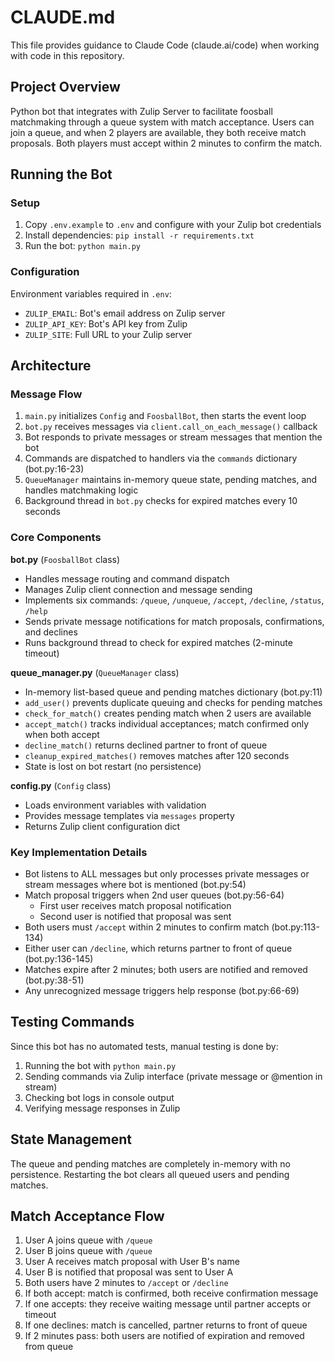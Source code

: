 # CLAUDE.md

This file provides guidance to Claude Code (claude.ai/code) when working with code in this repository.

## Project Overview
Python bot that integrates with Zulip Server to facilitate foosball matchmaking through a queue system with match acceptance. Users can join a queue, and when 2 players are available, they both receive match proposals. Both players must accept within 2 minutes to confirm the match.

## Running the Bot

### Setup
1. Copy `.env.example` to `.env` and configure with your Zulip bot credentials
2. Install dependencies: `pip install -r requirements.txt`
3. Run the bot: `python main.py`

### Configuration
Environment variables required in `.env`:
- `ZULIP_EMAIL`: Bot's email address on Zulip server
- `ZULIP_API_KEY`: Bot's API key from Zulip
- `ZULIP_SITE`: Full URL to your Zulip server

## Architecture

### Message Flow
1. `main.py` initializes `Config` and `FoosballBot`, then starts the event loop
2. `bot.py` receives messages via `client.call_on_each_message()` callback
3. Bot responds to private messages or stream messages that mention the bot
4. Commands are dispatched to handlers via the `commands` dictionary (bot.py:16-23)
5. `QueueManager` maintains in-memory queue state, pending matches, and handles matchmaking logic
6. Background thread in `bot.py` checks for expired matches every 10 seconds

### Core Components

**bot.py** (`FoosballBot` class)
- Handles message routing and command dispatch
- Manages Zulip client connection and message sending
- Implements six commands: `/queue`, `/unqueue`, `/accept`, `/decline`, `/status`, `/help`
- Sends private message notifications for match proposals, confirmations, and declines
- Runs background thread to check for expired matches (2-minute timeout)

**queue_manager.py** (`QueueManager` class)
- In-memory list-based queue and pending matches dictionary (bot.py:11)
- `add_user()` prevents duplicate queuing and checks for pending matches
- `check_for_match()` creates pending match when 2 users are available
- `accept_match()` tracks individual acceptances; match confirmed only when both accept
- `decline_match()` returns declined partner to front of queue
- `cleanup_expired_matches()` removes matches after 120 seconds
- State is lost on bot restart (no persistence)

**config.py** (`Config` class)
- Loads environment variables with validation
- Provides message templates via `messages` property
- Returns Zulip client configuration dict

### Key Implementation Details
- Bot listens to ALL messages but only processes private messages or stream messages where bot is mentioned (bot.py:54)
- Match proposal triggers when 2nd user queues (bot.py:56-64)
  - First user receives match proposal notification
  - Second user is notified that proposal was sent
- Both users must `/accept` within 2 minutes to confirm match (bot.py:113-134)
- Either user can `/decline`, which returns partner to front of queue (bot.py:136-145)
- Matches expire after 2 minutes; both users are notified and removed (bot.py:38-51)
- Any unrecognized message triggers help response (bot.py:66-69)

## Testing Commands
Since this bot has no automated tests, manual testing is done by:
1. Running the bot with `python main.py`
2. Sending commands via Zulip interface (private message or @mention in stream)
3. Checking bot logs in console output
4. Verifying message responses in Zulip

## State Management
The queue and pending matches are completely in-memory with no persistence. Restarting the bot clears all queued users and pending matches.

## Match Acceptance Flow
1. User A joins queue with `/queue`
2. User B joins queue with `/queue`
3. User A receives match proposal with User B's name
4. User B is notified that proposal was sent to User A
5. Both users have 2 minutes to `/accept` or `/decline`
6. If both accept: match is confirmed, both receive confirmation message
7. If one accepts: they receive waiting message until partner accepts or timeout
8. If one declines: match is cancelled, partner returns to front of queue
9. If 2 minutes pass: both users are notified of expiration and removed from queue
